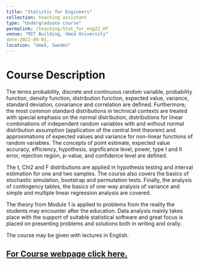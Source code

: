 ```yaml
---
title: "Statistic for Engineers"
collection: teaching assistant
type: "Undergraduate course"
permalink: /teaching/Stat_for_eng22_HT
venue: "MIT Building, Umeå University"
date:2022-09-01,
location: "Umeå, Sweden"
---
```


Course Description
======

The terms probability, discrete and continuous random variable, probability function, density function, distribution function, expected value, variance, standard deviation, covariance and correlation are defined. Furthermore, the most common standard distributions in technical contexts are treated with special emphasis on the normal distribution, distributions for linear combinations of independent random variables with and without normal distribution assumption (application of the central limit theorem) and approximations of expected values ​​and variance for non-linear functions of random variables. The concepts of point estimate, expected value accuracy, efficiency, hypothesis, significance level, power, type I and II error, rejection region, p-value, and confidence level are defined.

The t, Chi2 and F distributions are applied in hypothesis testing and interval estimation for one and two samples. The course also covers the basics of stochastic simulation, bootstrap and permutation tests. Finally, the analysis of contingency tables, the basics of one-way analysis of variance and simple and multiple linear regression analysis are covered.

The theory from Module 1 is applied to problems from the reality the students may encounter after the education. Data analysis mainly takes place with the support of suitable statistical software and great focus is placed on presenting problems and solutions both in writing and orally. 

The course may be given with lectures in English.

## [For Course webpage click here.](https://www.umu.se/utbildning/kurser/statistik-for-teknologer/)


